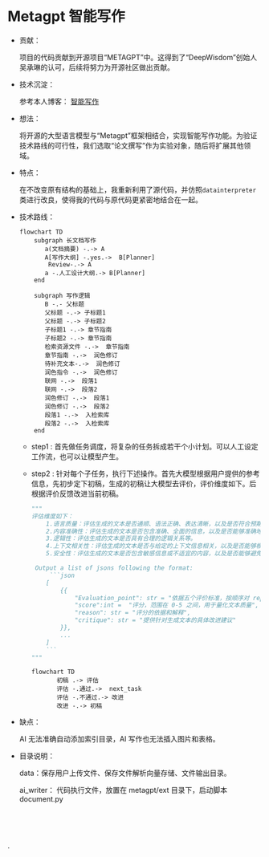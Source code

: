 

#                                   Metagpt 智能写作

+ 贡献：

   项目的代码贡献到开源项目“METAGPT”中。这得到了“DeepWisdom”创始人吴承琳的认可，后续将努力为开源社区做出贡献。

+ 技术沉淀：

  参考本人博客： [智能写作](https://blog.csdn.net/weixin_43214046/article/details/140763218)

+ 想法：

   将开源的大型语言模型与“Metagpt”框架相结合，实现智能写作功能。为验证技术路线的可行性，我们选取“论文撰写”作为实验对象，随后将扩展其他领域。

+ 特点：

  在不改变原有结构的基础上，我重新利用了源代码，并仿照`datainterpreter`类进行改良，使得我的代码与原代码更紧密地结合在一起。

+ 技术路线：

  ```mermaid
  flowchart TD
      subgraph 长文档写作
         a(文档摘要) -.-> A
         A[写作大纲] -.yes.->  B[Planner]
          Review-.-> A
         a -.人工设计大纲.-> B[Planner]
      end   
      
      subgraph 写作逻辑
         B -.- 父标题
         父标题 -.-> 子标题1
         父标题 -.-> 子标题2
         子标题1 -.-> 章节指南
         子标题2 -.-> 章节指南
         检索资源文件 -.->  章节指南
         章节指南 -.->  润色修订
         待补充文本-.->  润色修订
         润色指令 -.->  润色修订
         联网 -.->  段落1
         联网 -.->  段落2
         润色修订 -.->  段落1
         润色修订 -.->  段落2
         段落1 -.->  入检索库
         段落2 -.->  入检索库
      end
  
  ```

  + step1 : 首先做任务调度，将复杂的任务拆成若干个小计划。可以人工设定工作流，也可以让模型产生。

  + step2 :  针对每个子任务，执行下述操作。首先大模型根据用户提供的参考信息，先初步定下初稿，生成的初稿让大模型去评价，评价维度如下。后根据评价反馈改进当前初稿。

    ~~~python
    """
    评估维度如下：
        1.语言质量：评估生成的文本是否通顺、语法正确、表达清晰，以及是否符合预期的主题和风格。
        2.内容准确性：评估生成的文本是否包含准确、全面的信息，以及是否能够准确地回答问题或完成任务。
        3.逻辑性：评估生成的文本是否具有合理的逻辑关系等。
        4.上下文相关性：评估生成的文本是否与给定的上下文信息相关，以及是否能够根据上下文信息进行恰当的推理和推断。
        5.安全性：评估生成的文本是否包含敏感信息或不适宜的内容，以及是否能够避免产生歧视性、攻击性或恶意的言论。
    
     Output a list of jsons following the format:
         ```json
        [
            {{
                "Evaluation_point": str = "依据五个评价标准，按顺序对 report 中的文本内容进行详细评估",
                "score":int =  "评分，范围在 0-5 之间，用于量化文本质量",
                "reason": str = "评分的依据和解释",
                "critique": str = "提供针对生成文本的具体改进建议"
            }},
            ...
        ]
        ```
    """
    ~~~

    ```mermaid
    flowchart TD
           初稿 .-> 评估
           评估 -.通过.->  next_task
           评估 -.不通过.-> 改进
           改进 -.-> 初稿
    ```

+ 缺点：

   AI 无法准确自动添加索引目录，AI 写作也无法插入图片和表格。 

+ 目录说明： 

   data：保存用户上传文件、保存文件解析向量存储、文件输出目录。

    ai_writer： 代码执行文件，放置在 metagpt/ext 目录下，启动脚本 document.py

​              

​             

































.
